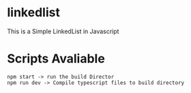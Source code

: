 # linkedlist

This is a Simple LinkedList in Javascript

# Scripts Avaliable

```
npm start -> run the build Director
npm run dev -> Compile typescript files to build directory
 ```
